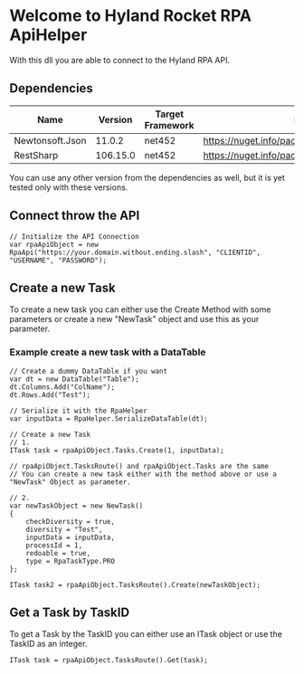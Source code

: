 # Welcome to Hyland Rocket RPA ApiHelper
With this dll you are able to connect to the Hyland RPA API.
## Dependencies

| Name | Version | Target Framework | Download
|--|--|--|--|
| Newtonsoft.Json | 11.0.2 | net452 |https://nuget.info/packages/Newtonsoft.Json/11.0.2 |
| RestSharp | 106.15.0 | net452 | https://nuget.info/packages/RestSharp/106.15.0 |

You can use any other version from the dependencies as well, but it is yet tested only with these versions.

## Connect throw the API

    // Initialize the API Connection
    var rpaApiObject = new RpaApi("https://your.domain.without.ending.slash", "CLIENTID", "USERNAME", "PASSWORD");

## Create a new Task
To create a new task you can either use the Create Method with some parameters or create a new "NewTask" object and use this as your parameter.

### Example create a new task with a DataTable
    // Create a dummy DataTable if you want
    var dt = new DataTable("Table");
    dt.Columns.Add("ColName");
    dt.Rows.Add("Test");
    
    // Serialize it with the RpaHelper
    var inputData = RpaHelper.SerializeDataTable(dt);
    
    // Create a new Task
    // 1.
    ITask task = rpaApiObject.Tasks.Create(1, inputData);
    
    // rpaApiObject.TasksRoute() and rpaApiObject.Tasks are the same
    // You can create a new task either with the method above or use a "NewTask" Object as parameter.
    
    // 2.
    var newTaskObject = new NewTask()
    {
    	checkDiversity = true,
    	diversity = "Test",
    	inputData = inputData,
    	processId = 1,
    	redoable = true,
    	type = RpaTaskType.PRO
    };
    
    ITask task2 = rpaApiObject.TasksRoute().Create(newTaskObject);
## Get a Task by TaskID
To get a Task by the TaskID you can either use an ITask object or use the TaskID as an integer.

    ITask task = rpaApiObject.TasksRoute().Get(task);
